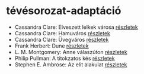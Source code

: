 # tévésorozat-adaptáció

- Cassandra Clare: Elveszett lelkek városa [részletek](_details/%7Bopf.creator%7D.md#id_639)
- Cassandra Clare: Hamuváros [részletek](_details/%7Bopf.creator%7D.md#id_636)
- Cassandra Clare: Üvegváros [részletek](_details/%7Bopf.creator%7D.md#id_637)
- Frank Herbert: Dune [részletek](_details/%7Bopf.creator%7D.md#id_182)
- L. M. Montgomery: Anne válaszúton [részletek](_details/%7Bopf.creator%7D.md#id_490)
- Philip Pullman: A titokzatos kés [részletek](_details/%7Bopf.creator%7D.md#id_1220)
- Stephen E. Ambrose: Az elit alakulat [részletek](_details/%7Bopf.creator%7D.md#id_316)